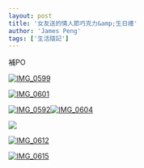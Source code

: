 ```yaml
---
layout: post
title: '女友送的情人節巧克力&amp;生日禮'
author: 'James Peng'
tags: ['生活隨記']
---
```


補PO

[![IMG\_0599](http://lh3.ggpht.com/-zBQoauMYAjY/T23flinXWfI/AAAAAAAAMqU/8DHPcsn37-s/IMG_0599_thumb.jpg?imgmax=800 "IMG_0599")](http://lh4.ggpht.com/-g6_9IG0t-I0/T23fklmowDI/AAAAAAAAMqM/6uhLlTqW9eM/s1600-h/IMG_0599%25255B3%25255D.jpg)

[![IMG\_0601](http://lh5.ggpht.com/-VJCcm_HECfI/T23fnVTygLI/AAAAAAAAMqk/-T-xhAJsIC4/IMG_0601_thumb.jpg?imgmax=800 "IMG_0601")](http://lh5.ggpht.com/-oLOjhWnvWVc/T23fmU1WVfI/AAAAAAAAMqc/1QQK2UfITXI/s1600-h/IMG_0601%25255B3%25255D.jpg)

[![IMG\_0592](http://lh3.ggpht.com/-CXPGMzXowtw/T23fo2wizoI/AAAAAAAAMq0/K5fqGWc2MUQ/IMG_0592_thumb.jpg?imgmax=800 "IMG_0592")](http://lh3.ggpht.com/-w70VMaKcMZk/T23foNGxrCI/AAAAAAAAMqs/ew0Tglh2t2g/s1600-h/IMG_0592%25255B3%25255D.jpg)[![IMG\_0604](http://lh4.ggpht.com/-XYIKG2EQ0aU/T23frO9GKbI/AAAAAAAAMrE/IaELl7xxQFc/IMG_0604_thumb.jpg?imgmax=800 "IMG_0604")](http://lh3.ggpht.com/-SumPnlAT974/T23fqH2JIxI/AAAAAAAAMq8/mek_LxFVabQ/s1600-h/IMG_0604%25255B3%25255D.jpg)

[![](http://lh3.ggpht.com/-SJX230gTfR0/T23ftfGIaBI/AAAAAAAAMrQ/mc5fbf2XcvA/IMG_0593_thumb.jpg?imgmax=800)](http://lh6.ggpht.com/-9oN90LcoKdQ/T23fsgg6XfI/AAAAAAAAMrI/f99-oPwMfA8/s1600-h/IMG_0593%25255B3%25255D.jpg)

[![IMG\_0612](http://lh4.ggpht.com/-89Qig2IT9Uo/T23fvLYSL3I/AAAAAAAAMrk/-2fXL6zrC8I/IMG_0612_thumb.jpg?imgmax=800 "IMG_0612")](http://lh4.ggpht.com/-HsZpKqGqxY4/T23fuUF1joI/AAAAAAAAMrY/njQyJGLDIIU/s1600-h/IMG_0612%25255B3%25255D.jpg)

[![IMG\_0615](http://lh4.ggpht.com/-h5o7-9SFT8Y/T23fw0UHxKI/AAAAAAAAMr0/gtu0BgVK5f4/IMG_0615_thumb.jpg?imgmax=800 "IMG_0615")](http://lh4.ggpht.com/-dVdJb-GVdRU/T23fwBR6-TI/AAAAAAAAMrs/iA72pUEtVHY/s1600-h/IMG_0615%25255B3%25255D.jpg)

